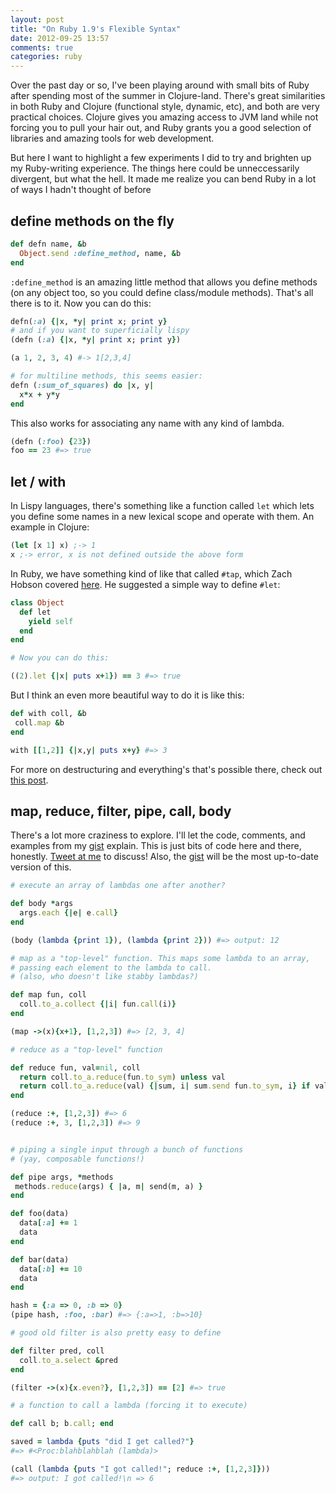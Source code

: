 ```yaml
---
layout: post
title: "On Ruby 1.9's Flexible Syntax"
date: 2012-09-25 13:57
comments: true
categories: ruby
---
```


Over the past day or so, I've been playing around with small bits of
Ruby after spending most of the summer in Clojure-land. There's great
similarities in both Ruby and Clojure (functional style, dynamic,
etc), and both are very practical choices. Clojure gives you amazing
access to JVM land while not forcing you to pull your hair out, and
Ruby grants you a good selection of libraries and amazing tools for
web development.

But here I want to highlight a few experiments I did to try and
brighten up my Ruby-writing experience. The things here could be
unneccessarily divergent, but what the hell. It made me realize you
can bend Ruby in a lot of ways I hadn't thought of before

## define methods on the fly

```ruby
def defn name, &b
  Object.send :define_method, name, &b
end
```

`:define_method` is an amazing little method that allows you define
methods (on any object too, so you could define class/module methods).
That's all there is to it. Now you can do this:

```ruby
defn(:a) {|x, *y| print x; print y}
# and if you want to superficially lispy
(defn (:a) {|x, *y| print x; print y})

(a 1, 2, 3, 4) #-> 1[2,3,4]

# for multiline methods, this seems easier:
defn (:sum_of_squares) do |x, y| 
  x*x + y*y
end
```

This also works for associating any name with any kind of lambda.

```ruby
(defn (:foo) {23})
foo == 23 #=> true
```

## let / with

In Lispy languages, there's something like a function called `let`
which lets you define some names in a new lexical scope and operate
with them. An example in Clojure:

```clojure
(let [x 1] x) ;-> 1
x ;-> error, x is not defined outside the above form
```

In Ruby, we have something kind of like that called `#tap`, which Zach
Hobson covered
[here](http://www.opensourcery.com/blog/zack-hobson/objectlet-ruby-0).
He suggested a simple way to define `#let`:

```ruby
class Object
  def let
    yield self
  end
end

# Now you can do this:

((2).let {|x| puts x+1}) == 3 #=> true
```

But I think an even more beautiful way to do it is like this:

```ruby
def with coll, &b
 coll.map &b
end

with [[1,2]] {|x,y| puts x+y} #=> 3
```

For more on destructuring and everything's that's possible there,
check out
[this post](http://po-ru.com/diary/destructuring-assignment-in-ruby/).

## map, reduce, filter, pipe, call, body

There's a lot more craziness to explore. I'll let the code, comments,
and examples from my [gist](https://gist.github.com/3760519) explain.
This is just bits of code here and there, honestly.
[Tweet at me](http://twitter.com/gnarmis) to discuss! Also, the
[gist](https://gist.github.com/3760519) will be the most up-to-date
version of this.

```ruby
# execute an array of lambdas one after another?

def body *args
  args.each {|e| e.call}
end

(body (lambda {print 1}), (lambda {print 2})) #=> output: 12

# map as a "top-level" function. This maps some lambda to an array, 
# passing each element to the lambda to call.
# (also, who doesn't like stabby lambdas?)

def map fun, coll
  coll.to_a.collect {|i| fun.call(i)}
end

(map ->(x){x+1}, [1,2,3]) #=> [2, 3, 4]

# reduce as a "top-level" function

def reduce fun, val=nil, coll
  return coll.to_a.reduce(fun.to_sym) unless val
  return coll.to_a.reduce(val) {|sum, i| sum.send fun.to_sym, i} if val
end

(reduce :+, [1,2,3]) #=> 6
(reduce :+, 3, [1,2,3]) #=> 9


# piping a single input through a bunch of functions
# (yay, composable functions!)

def pipe args, *methods
 methods.reduce(args) { |a, m| send(m, a) }
end

def foo(data)
  data[:a] += 1
  data
end

def bar(data)
  data[:b] += 10
  data
end

hash = {:a => 0, :b => 0}
(pipe hash, :foo, :bar) #=> {:a=>1, :b=>10}

# good old filter is also pretty easy to define

def filter pred, coll
  coll.to_a.select &pred
end

(filter ->(x){x.even?}, [1,2,3]) == [2] #=> true

# a function to call a lambda (forcing it to execute)

def call b; b.call; end

saved = lambda {puts "did I get called?"}
#=> #<Proc:blahblahblah (lambda)>

(call (lambda {puts "I got called!"; reduce :+, [1,2,3]})) 
#=> output: I got called!\n => 6
```


